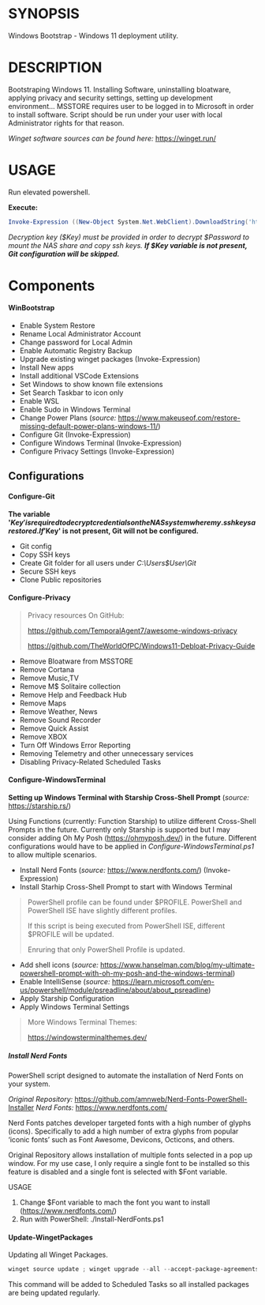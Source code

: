 # SYNOPSIS
Windows Bootstrap - Windows 11 deployment utility.
 
# DESCRIPTION
Bootstraping Windows 11. Installing Software, uninstalling bloatware, applying privacy and security settings, setting up development environment...
MSSTORE requires user to be logged in to Microsoft in order to install software. Script should be run under your user with local Administrator rights for that reason.
    
*Winget software sources can be found here:* https://winget.run/

# USAGE
Run elevated powershell.

**Execute:**

```PowerShell
Invoke-Expression ((New-Object System.Net.WebClient).DownloadString('https://raw.githubusercontent.com/rtdevx/homelab/refs/heads/main/PowerShell/WinBootstrap/WinBootstrap.ps1'))
```

_Decryption key ($Key) must be provided in order to decrypt $Password to mount the NAS share and copy ssh keys. **If $Key variable is not present, Git configuration will be skipped.**_

# Components

#### WinBootstrap

- Enable System Restore
- Rename Local Administrator Account
- Change password for Local Admin
- Enable Automatic Registry Backup
- Upgrade existing winget packages (Invoke-Expression)
- Install New apps
- Install additional VSCode Extensions
- Set Windows to show known file extensions
- Set Search Taskbar to icon only
- Enable WSL
- Enable Sudo in Windows Terminal
- Change Power Plans (*source:* https://www.makeuseof.com/restore-missing-default-power-plans-windows-11/)
- Configure Git (Invoke-Expression)
- Configure Windows Terminal (Invoke-Expression)
- Configure Privacy Settings (Invoke-Expression)

## Configurations

#### Configure-Git

**The variable '$Key' is required to decrypt credentials on the NAS system where my .ssh keys are stored. If '$Key' is not present, Git will not be configured.**

- Git config
- Copy SSH keys
- Create Git folder for all users under *C:\Users\$User\Git*
- Secure SSH keys
- Clone Public repositories

#### Configure-Privacy

> Privacy resources On GitHub:
>
> https://github.com/TemporalAgent7/awesome-windows-privacy
>
> https://github.com/TheWorldOfPC/Windows11-Debloat-Privacy-Guide

- Remove Bloatware from MSSTORE
- Remove Cortana
- Remove Music,TV
- Remove M$ Solitaire collection
- Remove Help and Feedback Hub
- Remove Maps
- Remove Weather, News
- Remove Sound Recorder
- Remove Quick Assist
- Remove XBOX
- Turn Off Windows Error Reporting
- Removing Telemetry and other unnecessary services
- Disabling Privacy-Related Scheduled Tasks

#### Configure-WindowsTerminal

**Setting up Windows Terminal with Starship Cross-Shell Prompt** (*source:* https://starship.rs/)

Using Functions (currently: Function Starship) to utilize different Cross-Shell Prompts in the future. Currently only Starship is supported but I may consider adding Oh My Posh (https://ohmyposh.dev/) in the future. Different configurations would have to be applied in *Configure-WindowsTerminal.ps1* to allow multiple scenarios.

- Install Nerd Fonts (*source:* https://www.nerdfonts.com/) (Invoke-Expression)
- Install Starhip Cross-Shell Prompt to start with Windows Terminal

> PowerShell profile can be found under $PROFILE. PowerShell and PowerShell ISE have slightly different profiles.
>
> If this script is being executed from PowerShell ISE, different $PROFILE will be updated.
>
> Enruring that only PowerShell Profile is updated.

- Add shell icons (*source:* https://www.hanselman.com/blog/my-ultimate-powershell-prompt-with-oh-my-posh-and-the-windows-terminal)
- Enable IntelliSense (*source:* https://learn.microsoft.com/en-us/powershell/module/psreadline/about/about_psreadline)
- Apply Starship Configuration
- Apply Windows Terminal Settings

> More Windows Terminal Themes:
> 
> https://windowsterminalthemes.dev/

##### Install Nerd Fonts

PowerShell script designed to automate the installation of Nerd Fonts on your system.

*Original Repository:* https://github.com/amnweb/Nerd-Fonts-PowerShell-Installer
*Nerd Fonts:* https://www.nerdfonts.com/

Nerd Fonts patches developer targeted fonts with a high number of glyphs (icons). 
Specifically to add a high number of extra glyphs from popular ‘iconic fonts’ such as 
Font Awesome, Devicons, Octicons, and others.

Original Repository allows installation of multiple fonts selected in a pop up window. 
For my use case, I only require a single font to be installed so this feature is disabled and a single font is selected with $Font variable.

USAGE
1. Change $Font variable to mach the font you want to install (https://www.nerdfonts.com/)
2. Run with PowerShell: ./Install-NerdFonts.ps1

#### Update-WingetPackages

Updating all Winget Packages.

```PowerShell
winget source update ; winget upgrade --all --accept-package-agreements --accept-source-agreements --silent
```

This command will be added to Scheduled Tasks so all installed packages are being updated regularly.